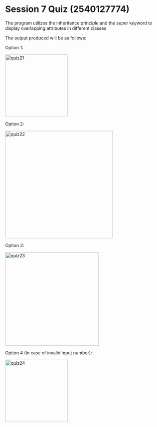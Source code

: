 # Session 7 Quiz (2540127774) 

The program utilizes the inheritance principle and the super keyword to display overlapping attributes in different classes

The output produced will be as follows:

Option 1:

<img width="200" alt="quiz21" src="https://user-images.githubusercontent.com/126550095/229835984-54dcd24f-5500-4e2d-8838-9b7aba1520d2.png">

Option 2:

<img width="345" alt="quiz22" src="https://user-images.githubusercontent.com/126550095/229836060-0808a19a-ed75-44da-ae6a-16558239e42c.png">

Option 3:

<img width="300" alt="quiz23" src="https://user-images.githubusercontent.com/126550095/229836091-e2ff2987-ec46-4323-8dd1-29692e2686e9.png">

Option 4 (In case of invalid input number):

<img width="200" alt="quiz24" src="https://user-images.githubusercontent.com/126550095/229837774-d0c3e122-2780-4ca9-ab18-568c008c4962.png">
